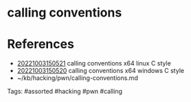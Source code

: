 # calling conventions

# References
- [20221003150521](/zet/20221003150521/README.md) calling conventions x64 linux C style
- [20221003150520](/zet/20221003150520/README.md) calling conventions x64 windows C style
- ~/kb/hacking/pwn/calling-conventions.md

Tags:
    #assorted #hacking #pwn #calling
